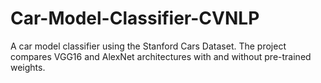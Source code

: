 # Car-Model-Classifier-CVNLP
A car model classifier using the Stanford Cars Dataset. The project compares VGG16 and AlexNet architectures with and without pre-trained weights.
